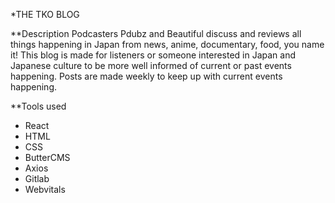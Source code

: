 *THE TKO BLOG

**Description
Podcasters Pdubz and Beautiful discuss and reviews all things happening in Japan from news, anime, documentary, food, you name it! This blog is made for listeners or someone interested in Japan and Japanese culture to be more well informed of current or past events happening. Posts are made weekly to keep up with current events happening.

**Tools used
- React
- HTML
- CSS
- ButterCMS
- Axios
- Gitlab
- Webvitals


